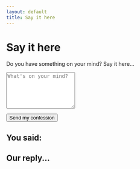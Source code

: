 ```yaml
---
layout: default
title: Say it here
---
```


<h1 class="text-3xl font-bold text-pink-600 mb-4">Say it here</h1>

<p class="mb-4 font-medium">Do you have something on your mind? Say it here...</p>

<textarea id="confession" rows="6" class="w-full border rounded p-2 mb-4" placeholder="What's on your mind?"></textarea>

<button onclick="sendConfession()" class="bg-blue-600 text-white px-4 py-2 rounded hover:bg-blue-700">Send my confession</button>

<div id="result" class="mt-6 hidden">
  <h2 class="font-bold mb-2">You said:</h2>
  <p id="user-confession" class="mb-4 whitespace-pre-wrap text-gray-700"></p>
  <h2 class="font-bold mb-2">Our reply...</h2>
  <p id="ai-response" class="whitespace-pre-wrap text-blue-700"></p>
</div>

<script src="/assets/js/confess.js"></script>